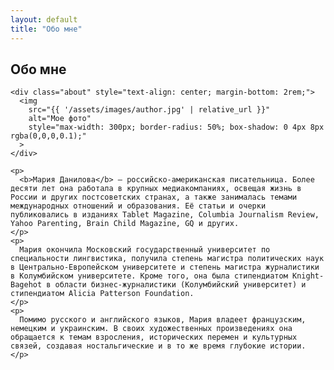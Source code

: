 ```yaml
---
layout: default
title: "Обо мне"
---
```


<section class="section">
  <div class="container">
    <h1>Обо мне</h1>

    <div class="about" style="text-align: center; margin-bottom: 2rem;">
      <img 
        src="{{ '/assets/images/author.jpg' | relative_url }}" 
        alt="Мое фото" 
        style="max-width: 300px; border-radius: 50%; box-shadow: 0 4px 8px rgba(0,0,0,0.1);"
      >
    </div>

    <p>
      <b>Мария Данилова</b> — российско-американская писательница. Более десяти лет она работала в крупных медиакомпаниях, освещая жизнь в России и других постсоветских странах, а также занималась темами международных отношений и образования. Её статьи и очерки публиковались в изданиях Tablet Magazine, Columbia Journalism Review, Yahoo Parenting, Brain Child Magazine, GQ и других.
    </p>
    <p>
      Мария окончила Московский государственный университет по специальности лингвистика, получила степень магистра политических наук в Центрально-Европейском университете и степень магистра журналистики в Колумбийском университете. Кроме того, она была стипендиатом Knight-Bagehot в области бизнес-журналистики (Колумбийский университет) и стипендиатом Alicia Patterson Foundation.
    </p>
    <p>
      Помимо русского и английского языков, Мария владеет французским, немецким и украинским. В своих художественных произведениях она обращается к темам взросления, исторических перемен и культурных связей, создавая ностальгические и в то же время глубокие истории.
    </p>
  </div>
</section>
